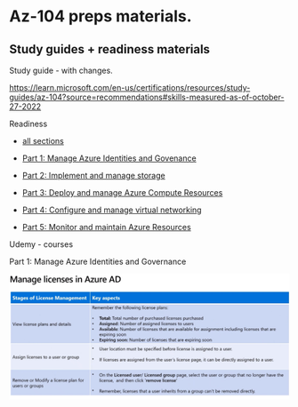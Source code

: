 # Az-104 preps materials.



## Study guides + readiness materials

Study guide - with changes.

https://learn.microsoft.com/en-us/certifications/resources/study-guides/az-104?source=recommendations#skills-measured-as-of-october-27-2022 

Readiness
 - [all sections](https://learn.microsoft.com/en-us/shows/exam-readiness-zone/?terms=az-104)

 - [Part 1: Manage Azure Identities and Govenance](https://learn.microsoft.com/en-us/shows/exam-readiness-zone/preparing-for-az-104-manage-azure-identities-and-governance-1-of-5)

 - [Part 2: Implement and manage storage](https://learn.microsoft.com/en-us/shows/exam-readiness-zone/preparing-for-az-104-implement-and-manage-storage-2-of-5)

 - [Part 3: Deploy and manage Azure Compute Resources](https://learn.microsoft.com/en-us/shows/exam-readiness-zone/preparing-for-az-104-deploy-and-manage-azure-compute-resources-3-of-5)

 - [Part 4: Configure and manage virtual networking](https://learn.microsoft.com/en-us/shows/exam-readiness-zone/preparing-for-az-104-configure-and-manage-virtual-networking-4-of-5)

 - [Part 5: Monitor and maintain Azure Resources](https://learn.microsoft.com/en-us/shows/exam-readiness-zone/preparing-for-az-104-monitor-and-maintain-azure-resources-5-of-5)


Udemy - courses

[comment]: # (TODO: REMOVE SCREENSHOTS below)

Part 1: Manage Azure Identities and Governance 

 ![Manage Licenses in Azure AD](res/Manage_licenses_in_Azure_AD.png)



